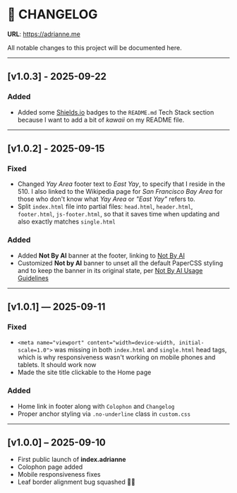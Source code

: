# 📝 CHANGELOG

**URL**: https://adrianne.me

All notable changes to this project will be documented here.

---

## [v1.0.3] - 2025-09-22
### Added
- Added some [Shields.io](https://shields.io) badges to the `README.md` Tech Stack section because I want to add a bit of *kawaii* on my README file.
  
---

## [v1.0.2] - 2025-09-15
### Fixed
- Changed *Yay Area* footer text to *East Yay*, to specify that I reside in the 510. I also linked to the Wikipedia page for *San Francisco Bay Area* for those who don't know what *Yay Area* or *"East Yay"* refers to.
- Split `index.html` file into partial files: `head.html`, `header.html`, `footer.html`, `js-footer.html`, so that it saves time when updating and also exactly matches `single.html`

### Added
- Added **Not By AI** banner at the footer, linking to [Not By AI](https://notbyai.fyi)
- Customized **Not by AI** banner to unset all the default PaperCSS styling and to keep the banner in its original state, per [Not By AI Usage Guidelines](https://notbyai.fyi/help/guidelines)

---

## [v1.0.1] — 2025-09-11
### Fixed
- `<meta name="viewport" content="width=device-width, initial-scale=1.0">` was missing in both `index.html` and `single.html` head tags, which is why responsiveness wasn't working on mobile phones and tablets. It should work now
- Made the site title clickable to the Home page

### Added
- Home link in footer along with `Colophon` and `Changelog`
- Proper anchor styling via `.no-underline` class in `custom.css`

---

## [v1.0.0] – 2025-09-10
- First public launch of **index.adrianne**
- Colophon page added
- Mobile responsiveness fixes
- Leaf border alignment bug squashed 🐞🍁
